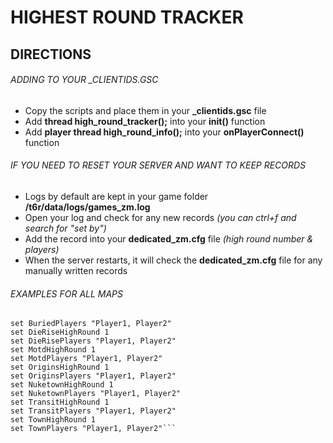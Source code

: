 # HIGHEST ROUND TRACKER

## DIRECTIONS

###### ADDING TO YOUR _CLIENTIDS.GSC
- Copy the scripts and place them in your **_clientids.gsc** file
- Add **thread high_round_tracker();** into your **init()** function
- Add **player thread high_round_info();** into your **onPlayerConnect()** function
###### IF YOU NEED TO RESET YOUR SERVER AND WANT TO KEEP RECORDS
- Logs by default are kept in your game folder **/t6r/data/logs/games_zm.log**
- Open your log and check for any new records *(you can ctrl+f and search for "set by")*
- Add the record into your **dedicated_zm.cfg** file *(high round number & players)*
- When the server restarts, it will check the **dedicated_zm.cfg** file for any manually written records
###### EXAMPLES FOR ALL MAPS
```set BuriedHighRound 1
set BuriedPlayers "Player1, Player2"
set DieRiseHighRound 1
set DieRisePlayers "Player1, Player2"
set MotdHighRound 1
set MotdPlayers "Player1, Player2"
set OriginsHighRound 1
set OriginsPlayers "Player1, Player2"
set NuketownHighRound 1
set NuketownPlayers "Player1, Player2"
set TransitHighRound 1
set TransitPlayers "Player1, Player2"
set TownHighRound 1
set TownPlayers "Player1, Player2"```